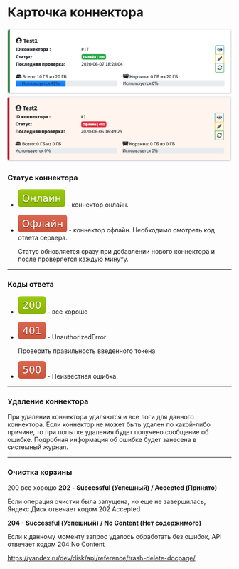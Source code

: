 # Карточка коннектора

![](images/connector_card_success.png)
![](images/connector_card_fail.png)


### Статус коннектора
- ![](../../../images/Online-green-ru.svg) - коннектор онлайн.
- ![](../../../images/Offline-red-ru.svg) - коннектор офлайн. Необходимо смотреть код ответа сервера.
    
    Статус обновляется сразу при добавлении нового коннектора и после проверяется каждую минуту.

<hr>

### Коды ответа
- ![](../../../images/200-green.svg) - все хорошо
- ![](../../../images/401-red.svg) - UnauthorizedError
    
    Проверить правильность введенного токена
- ![](../../../images/500-red.svg) - Неизвестная ошибка.

<hr>

### Удаление коннектора
При удалении коннектора удаляются и все логи для данного коннектора.
Если коннектор не может быть удален по какой-либо причине, то при попытке удаления будет получено сообщение об ошибке. Подробная информация об ошибке будет занесена в системный журнал.

<hr>

### Очистка корзины
200 все хорошо
<b>202 - Successful (Успешный) / Accepted (Принято)</b>

Если операция очистки была запущена, но еще не завершилась, Яндекс.Диск отвечает кодом 202 Accepted

<b>204 - Successful (Успешный) / No Content (Нет содержимого)</b>

Если к данному моменту запрос удалось обработать без ошибок, API отвечает кодом 204 No Content

https://yandex.ru/dev/disk/api/reference/trash-delete-docpage/
